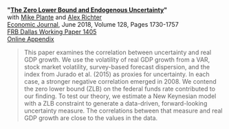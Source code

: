 **"[The Zero Lower Bound and Endogenous Uncertainty](PRT_Uncertainty.pdf)"**  
with [Mike Plante](https://sites.google.com/site/michaelplanteecon/) and [Alex Richter](http://www.alexrichterecon.com/)  
[Economic Journal](http://dx.doi.org/10.1111/ecoj.12445), June 2018, Volume 128, Pages 1730-1757  
[FRB Dallas Working Paper 1405](http://www.dallasfed.org/research/papers/2014/wp1405.aspx)  
[Online Appendix](PRT_Uncertainty_WebAppendix.pdf)

> This paper examines the correlation between uncertainty and real GDP growth. We use the volatility of real GDP growth from a VAR, stock market volatility, survey-based forecast dispersion, and the index from Jurado et al. (2015) as proxies for uncertainty. In each case, a stronger negative correlation emerged in 2008. We contend the zero lower bound (ZLB) on the federal funds rate contributed to our finding. To test our theory, we estimate a New Keynesian model with a ZLB constraint to generate a data-driven, forward-looking uncertainty measure. The correlations between that measure and real GDP growth are close to the values in the data.